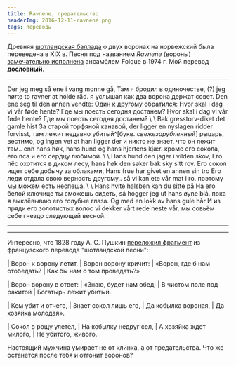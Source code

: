 ```yaml
---
title: Ravnene, предательство
headerImg: 2016-12-11-ravnene.png
tags: переводы
---
```


Древняя [шотландская баллада](http://www.rampantscotland.com/songs/blsongs_corbies.htm) о двух воронах на норвежский была переведена в XIX в. Песня под названием *Ravnene* (вороны) [замечательно исполнена](https://music.yandex.ru/artist/3727885) ансамблем Folque в 1974 г. Мой перевод **дословный**.

----------------------------------------       ------------------------------------------
Der jeg meg så ene i vang monne gå,            Там я бродил в одиночестве, (?)
jeg hørte to ravner at holde råd.              я услышал как два ворона держат совет.
Den ene seg til den annen vendte:              Один к другому обратился:
Hvor skal i dag vi vår føde hente?             Где мы поесть сегодня достанем?
Hvor skal i dag vi vår føde hente?             Где мы поесть сегодня достанем?
\ \ 
Bak gresstorv-diket det gamle hist             За старой торфяной канавой,
der ligger en nyslagen ridder forvisst,        там лежит недавно убитый^[букв. _свежезарубленный_] рыцарь, вестимо,
og ingen vet at han ligger der                 и никто не знает, что он лежит там..
enn hans høk, hans hund og hans hjertens kjær. кроме его сокола, его пса и его сердцу любимой.
\ \ 
Hans hund den jager i vilden skov,             Его пёс охотится в диком лесу,
hans høk den søker bak sky sitt rov.           Его сокол ищет себе добычу за облаками,
Hans frue har givet en annen sin tro           Его леди отдала свою верность другому..
så vi kan ete vår mat i ro.                    поэтому мы можем есть неспеша.
\ \ 
Hans hvite halsben kan du sitte på             На его белой ключице ты сможешь сидеть,
så hogger jeg ut hans øyne blå.                пока я выклёвываю его голубые глаза.
Og med en lokk av hans gule hår                И из пряди его золотистых волос
vi dekker vårt rede neste vår.                 мы совьём себе гнездо следующей весной.
----------------------------------------       ------------------------------------------

--------------

Интересно, что 1828 году А. С. Пушкин [переложил фрагмент](https://ru.wikisource.org/wiki/%D0%92%D0%BE%D1%80%D0%BE%D0%BD_%D0%BA_%D0%B2%D0%BE%D1%80%D0%BE%D0%BD%D1%83_%D0%BB%D0%B5%D1%82%D0%B8%D1%82_(%D0%9F%D1%83%D1%88%D0%BA%D0%B8%D0%BD)) из французского перевода "шотландской песни":

| Ворон к ворону летит,
| Ворон ворону кричит:
| «Ворон, где б нам отобедать?
| Как бы нам о том проведать?»

| Ворон ворону в ответ:
| «Знаю, будет нам обед;
| В чистом поле под ракитой
| Богатырь лежит убитый.

| Кем убит и отчего,
| Знает сокол лишь его,
| Да кобылка вороная,
| Да хозяйка молодая».

| Сокол в рощу улетел,
| На кобылку недруг сел,
| А хозяйка ждет мило́го,
| Не убитого, живого.

Настоящий мужчина умирает не от клинка, а от предательства. Что же останется после тебя и отгонит воронов?
